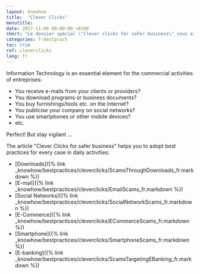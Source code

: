 ```yaml
---
layout: knowhow
title:  "Clever Clicks"
menutitle:
date: 2017-11-06 00:00:00 +0100
short: "Le dossier spécial \"Clever clicks for safer business\" vous aide à adopter les bons réflexes dans tous les cas de figure rencontrés au quotidien"
categories: f-bestpract
toc: true
ref: cleverclicks
lang: fr
---
```

Information Technology is an essential element for the commercial activities of entreprises:

- You receive e-mails from your clients or providers?
- You download programs or business documents?
- You buy furnishings/tools etc. on the Internet?
- You publicise your company on social networks?
- You use smartphones or other mobile devices?
- etc.

Perfect! But stay vigilant ...

The article "Clever Clicks for safer business" helps you to adopt best practices for every case in daily activities:
- [Downloads]({% link _knowhow/bestpractices/cleverclicks/ScamsThroughDownloads_fr.markdown %})
- [E-mail]({% link _knowhow/bestpractices/cleverclicks/EmailScams_fr.markdown %})
- [Social Networks]({% link _knowhow/bestpractices/cleverclicks/SocialNetworkScams_fr.markdown %})
- [E-Commerce]({% link _knowhow/bestpractices/cleverclicks/ECommerceScams_fr.markdown %})
- [Smartphone]({% link _knowhow/bestpractices/cleverclicks/SmartphoneScams_fr.markdown %})
- [E-banking]({% link _knowhow/bestpractices/cleverclicks/ScamsTargetingEBanking_fr.markdown %})
